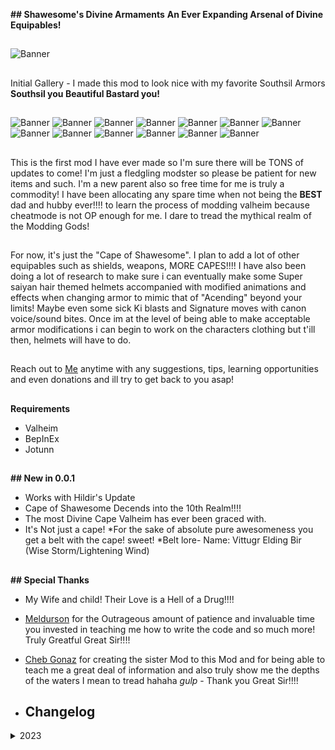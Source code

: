 __## Shawesome's Divine Armaments__
__An Ever Expanding Arsenal of Divine Equipables!__ 
##
![Banner](https://github.com/Shawesome4u/Shawesomes_Divine_Armaments/blob/main/10.png)

##
Initial Gallery - I made this mod to look nice with my favorite Southsil Armors __Southsil you Beautiful Bastard you!__
##
![Banner](https://github.com/Shawesome4u/Shawesomes_Divine_Armaments/blob/main/1.png)
![Banner](https://github.com/Shawesome4u/Shawesomes_Divine_Armaments/blob/main/2.png)
![Banner](https://github.com/Shawesome4u/Shawesomes_Divine_Armaments/blob/main/3.png)
![Banner](https://github.com/Shawesome4u/Shawesomes_Divine_Armaments/blob/main/4.png)
![Banner](https://github.com/Shawesome4u/Shawesomes_Divine_Armaments/blob/main/5.png)
![Banner](https://github.com/Shawesome4u/Shawesomes_Divine_Armaments/blob/main/6.png)
![Banner](https://github.com/Shawesome4u/Shawesomes_Divine_Armaments/blob/main/7.png)
![Banner](https://github.com/Shawesome4u/Shawesomes_Divine_Armaments/blob/main/8.png)
![Banner](https://github.com/Shawesome4u/Shawesomes_Divine_Armaments/blob/main/9.png)
![Banner](https://github.com/Shawesome4u/Shawesomes_Divine_Armaments/blob/main/11.png)
![Banner](https://github.com/Shawesome4u/Shawesomes_Divine_Armaments/blob/main/12.png)
![Banner](https://github.com/Shawesome4u/Shawesomes_Divine_Armaments/blob/main/13.png)
![Banner](https://github.com/Shawesome4u/Shawesomes_Divine_Armaments/blob/main/14.png)

##

This is the first mod I have ever made so I'm sure there will be TONS of updates to come! I'm just a fledgling modster so please be patient for new items and such. I'm a new parent also so free time for me is truly a commodity! I have been allocating any spare time when not being the __BEST__ dad and hubby ever!!!! to learn the process of modding valheim because cheatmode is not OP enough for me. I dare to tread the mythical realm of the Modding Gods!
##
For now, it's just the "Cape of Shawesome". I plan to add a lot of other equipables such as shields, weapons, MORE CAPES!!!! I have also been doing a lot of research to make sure i can eventually make some Super saiyan hair themed helmets accompanied with modified animations and effects when changing armor to mimic that of "Acending" beyond your limits! Maybe even some sick Ki blasts and Signature moves with canon voice/sound bites. Once im at the level of being able to make acceptable armor modifications i can begin to work on the characters clothing but t'ill then, helmets will have to do. 
##
Reach out to [Me](https://www.valheimians.com/member/shawesome/) anytime with any suggestions, tips, learning opportunities and even donations and ill try to get back to you asap! 
##
 __Requirements__

- Valheim
- BepInEx
- Jotunn
##
__## New in 0.0.1__
* Works with Hildir's Update
* Cape of Shawesome Decends into the 10th Realm!!!!
* The most Divine Cape Valheim has ever been graced with.
* It's Not just a cape!
    *For the sake of absolute pure awesomeness you get a belt with the cape! sweet!
  *Belt lore- Name: Vittugr Elding Bir (Wise Storm/Lightening Wind)

##
__## Special Thanks__

- My Wife and child! Their Love is a Hell of a Drug!!!! 
- [Meldurson](https://valheim.thunderstore.io/package/Meldurson/AllTameableTamingOverhaul/) for the Outrageous amount of patience and invaluable time you invested in teaching me how to write the code and so much more! Truly Greatful Great Sir!!!!
- [Cheb Gonaz](https://valheim.thunderstore.io/package/ChebGonaz/) for creating the sister Mod to this Mod and for being able to teach me a great deal of information and also truly show me the depths of the waters I mean to tread hahaha *gulp* - Thank you Great Sir!!!!

- ## Changelog

<details>
<summary>2023</summary>

 Date | Version | Notes 
--- | --- | ---
10/09/2023 | 0.0.1 | First alpha version

</details>
